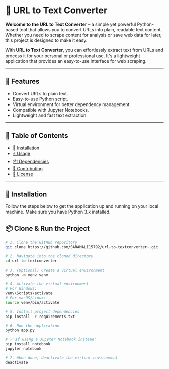 # 🚀 URL to Text Converter

**Welcome to the URL to Text Converter** – a simple yet powerful Python-based tool that allows you to convert URLs into plain, readable text content. Whether you need to scrape content for analysis or save web data for later, this project is designed to make it easy.

With **URL to Text Converter**, you can effortlessly extract text from URLs and process it for your personal or professional use. It's a lightweight application that provides an easy-to-use interface for web scraping.

---

## 📌 Features

- Convert URLs to plain text.
- Easy-to-use Python script.
- Virtual environment for better dependency management.
- Compatible with Jupyter Notebooks.
- Lightweight and fast text extraction.

---

## 📑 Table of Contents

- [🔧 Installation](#installation)
- [⚡ Usage](#usage)
- [📦 Dependencies](#dependencies)
- [🤝 Contributing](#contributing)
- [📄 License](#license)

---

## 🔧 Installation

Follow the steps below to get the application up and running on your local machine. Make sure you have Python 3.x installed.






## 📦 Clone & Run the Project

```bash
# 1. Clone the GitHub repository
git clone https://github.com/SARAMALI15792/url-to-textconverter-.git

# 2. Navigate into the cloned directory
cd url-to-textconverter-

# 3. (Optional) Create a virtual environment
python -m venv venv

# 4. Activate the virtual environment
# For Windows:
venv\Scripts\activate
# For macOS/Linux:
source venv/bin/activate

# 5. Install project dependencies
pip install -r requirements.txt

# 6. Run the application
python app.py

# ✅ If using a Jupyter Notebook instead:
pip install notebook
jupyter notebook

# 7. When done, deactivate the virtual environment
deactivate
```
